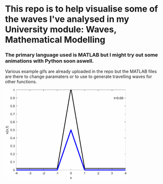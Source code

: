 # This repo is to help visualise some of the waves I've analysed in my University module: Waves, Mathematical Modelling

### The primary language used is MATLAB but I might try out some animations with Python soon aswell. 
Various example gifs are already uploaded in the repo but the MATLAB files are there to change paramaters or to use to generate travelling waves for other functions.

<img src=https://github.com/willbarnfield/Travelling-waves/blob/main/one_triangle_travelling_wave.gif alt="one_triangle_travelling_wave.gif" width="400" height="300" style="margin:auto:0px; ">
